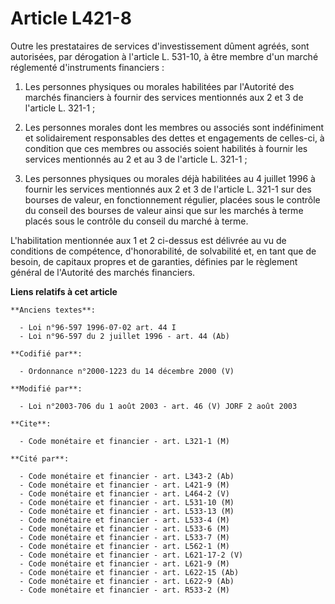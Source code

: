 # Article L421-8

Outre les prestataires de services d'investissement dûment agréés, sont autorisées, par dérogation à l'article L. 531-10, à
être membre d'un marché réglementé d'instruments financiers :

1. Les personnes physiques ou morales habilitées par l'Autorité des marchés financiers à fournir des services mentionnés aux
2 et 3 de l'article L. 321-1 ;

2. Les personnes morales dont les membres ou associés sont indéfiniment et solidairement responsables des dettes et
engagements de celles-ci, à condition que ces membres ou associés soient habilités à fournir les services mentionnés au 2 et
au 3 de l'article L. 321-1 ;

3. Les personnes physiques ou morales déjà habilitées au 4 juillet 1996 à fournir les services mentionnés aux 2 et 3 de
l'article L. 321-1 sur des bourses de valeur, en fonctionnement régulier, placées sous le contrôle du conseil des bourses de
valeur ainsi que sur les marchés à terme placés sous le contrôle du conseil du marché à terme.

L'habilitation mentionnée aux 1 et 2 ci-dessus est délivrée au vu de conditions de compétence, d'honorabilité, de solvabilité
et, en tant que de besoin, de capitaux propres et de garanties, définies par le règlement général de l'Autorité des marchés
financiers.

**Liens relatifs à cet article**

	**Anciens textes**:

	  - Loi n°96-597 1996-07-02 art. 44 I
	  - Loi n°96-597 du 2 juillet 1996 - art. 44 (Ab)

	**Codifié par**:

	  - Ordonnance n°2000-1223 du 14 décembre 2000 (V)

	**Modifié par**:

	  - Loi n°2003-706 du 1 août 2003 - art. 46 (V) JORF 2 août 2003

	**Cite**:

	  - Code monétaire et financier - art. L321-1 (M)

	**Cité par**:

	  - Code monétaire et financier - art. L343-2 (Ab)
	  - Code monétaire et financier - art. L421-9 (M)
	  - Code monétaire et financier - art. L464-2 (V)
	  - Code monétaire et financier - art. L531-10 (M)
	  - Code monétaire et financier - art. L533-13 (M)
	  - Code monétaire et financier - art. L533-4 (M)
	  - Code monétaire et financier - art. L533-6 (M)
	  - Code monétaire et financier - art. L533-7 (M)
	  - Code monétaire et financier - art. L562-1 (M)
	  - Code monétaire et financier - art. L621-17-2 (V)
	  - Code monétaire et financier - art. L621-9 (M)
	  - Code monétaire et financier - art. L622-15 (Ab)
	  - Code monétaire et financier - art. L622-9 (Ab)
	  - Code monétaire et financier - art. R533-2 (M)
